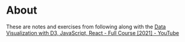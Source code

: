 # About 

These are notes and exercises from following along with the
[Data Visualization with D3, JavaScript, React - Full Course [2021] - YouTube](https://www.youtube.com/watch?v=2LhoCfjm8R4)
